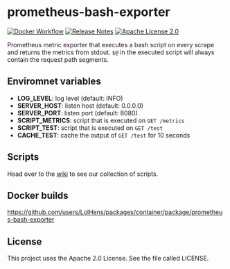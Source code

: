 # prometheus-bash-exporter
[![Docker Workflow](https://github.com/LolHens/prometheus-bash-scraper/workflows/Docker/badge.svg)](https://github.com/LolHens/prometheus-bash-scraper/actions?query=workflow%3ADocker)
[![Release Notes](https://img.shields.io/github/release/LolHens/prometheus-bash-scraper.svg?maxAge=3600)](https://github.com/LolHens/prometheus-bash-scraper/releases/latest)
[![Apache License 2.0](https://img.shields.io/github/license/LolHens/prometheus-bash-scraper.svg?maxAge=3600)](https://www.apache.org/licenses/LICENSE-2.0)

Prometheus metric exporter that executes a bash script on every scrape and returns the metrics from stdout.
`$@` in the executed script will always contain the request path segments.

## Enviromnet variables
- **LOG_LEVEL**: log level (default: INFO)
- **SERVER_HOST**: listen host (default: 0.0.0.0)
- **SERVER_PORT**: listen port (default: 8080)
- **SCRIPT_METRICS**: script that is executed on `GET /metrics`
- **SCRIPT_TEST**: script that is executed on `GET /test`
- **CACHE_TEST**: cache the output of `GET /test` for 10 seconds

## Scripts
Head over to the [wiki](https://github.com/LolHens/prometheus-bash-exporter/wiki) to see our collection of scripts.

## Docker builds
https://github.com/users/LolHens/packages/container/package/prometheus-bash-exporter

## License
This project uses the Apache 2.0 License. See the file called LICENSE.
